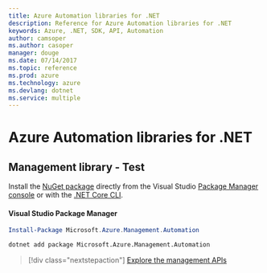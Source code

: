 ```yaml
---
title: Azure Automation libraries for .NET
description: Reference for Azure Automation libraries for .NET
keywords: Azure, .NET, SDK, API, Automation
author: camsoper
ms.author: casoper
manager: douge
ms.date: 07/14/2017
ms.topic: reference
ms.prod: azure
ms.technology: azure
ms.devlang: dotnet
ms.service: multiple
---
```


# Azure Automation libraries for .NET


## Management library - Test

Install the [NuGet package](https://www.nuget.org/packages/Microsoft.Azure.Management.Automation) directly from the Visual Studio [Package Manager console][PackageManager] or with the [.NET Core CLI][DotNetCLI].

#### Visual Studio Package Manager

```powershell
Install-Package Microsoft.Azure.Management.Automation
```

```bash
dotnet add package Microsoft.Azure.Management.Automation
```

> [!div class="nextstepaction"]
> [Explore the management APIs](/dotnet/api/overview/azure/automation/management)



[PackageManager]: https://docs.microsoft.com/nuget/tools/package-manager-console
[DotNetCLI]: https://docs.microsoft.com/en-us/dotnet/core/tools/dotnet-add-package
